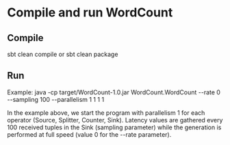 # Compile and run WordCount
## Compile
sbt clean compile or sbt clean package

## Run
Example: java -cp target/WordCount-1.0.jar WordCount.WordCount --rate 0 --sampling 100 --parallelism 1 1 1 1

In the example above, we start the program with parallelism 1 for each operator (Source, Splitter, Counter, Sink). Latency values are gathered every 100 received tuples in the Sink (sampling parameter) while the generation is performed at full speed (value 0 for the --rate parameter).